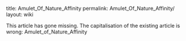 title: Amulet_Of_Nature_Affinity
permalink: Amulet_Of_Nature_Affinity/
layout: wiki

This article has gone missing.
The capitalisation of the existing article is wrong: Amulet_of_Nature_Affinity
